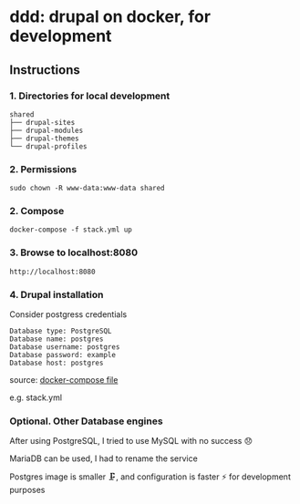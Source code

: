 # ddd: drupal on docker, for development

## Instructions

### 1. Directories for local development

    shared
    ├── drupal-sites
    ├── drupal-modules
    ├── drupal-themes
    └── drupal-profiles
    
### 2. Permissions

`sudo chown -R www-data:www-data shared`

### 2. Compose

`docker-compose -f stack.yml up`

### 3. Browse to localhost:8080

    http://localhost:8080

### 4. Drupal installation

Consider postgress credentials

    Database type: PostgreSQL
    Database name: postgres
    Database username: postgres
    Database password: example
    Database host: postgres

source: [docker-compose file](https://hub.docker.com/r/_/drupal/)

e.g. stack.yml

### Optional. Other Database engines

After using PostgreSQL, I tried to use MySQL with no success 😞

MariaDB can be used, I had to rename the service

Postgres image is smaller 🗜️️, and configuration is faster ⚡ for development purposes
